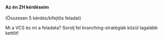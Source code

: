 #### Az én ZH kérdéseim

(Összesen 5 kérdés/kifejtős feladat)

Mi a VCS és mi a feladata?
Sorolj fel branching-stratégiák közül lagalább kettőt!
